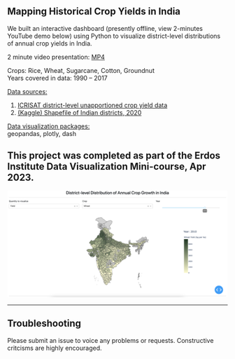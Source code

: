 ## Mapping Historical Crop Yields in India

We built an interactive dashboard (presently offline, view 2-minutes YouTube demo below) using Python to visualize district-level distributions of annual crop yields in India. <br>

2 minute video presentation: [MP4](https://youtu.be/x6f5EpSTQ7c) <br>

Crops: Rice, Wheat, Sugarcane, Cotton, Groundnut <br>
Years covered in data: 1990 &ndash; 2017 <br>

<u>Data sources:</u> <br>
1. [ICRISAT district-level unapportioned crop yield data](http://data.icrisat.org/dld/src/crops.html) <br>
2. [(Kaggle) Shapefile of Indian districts, 2020](https://www.kaggle.com/imdevskp/india-district-wise-shape-files)  <br>

<u>Data visualization packages:</u> <br>
geopandas, plotly, dash <br>

This project was completed as part of the Erdos Institute Data Visualization Mini-course, Apr 2023. <br>
---

![App screenshot](https://github.com/akshaysuresh1/agriyield_viz/blob/main/img/screenshot.png?raw=True)

---


## Troubleshooting <a name="troubleshooting"></a>
Please submit an issue to voice any problems or requests. Constructive critcisms are highly encouraged.
